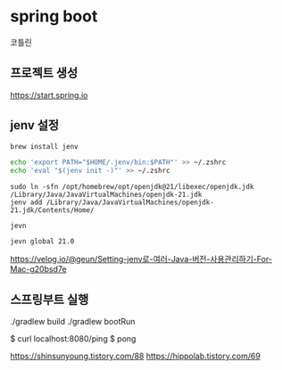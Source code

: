 # spring boot

코틀린

## 프로젝트 생성

https://start.spring.io

## jenv 설정

```sh
brew install jenv
```

```sh
echo 'export PATH="$HOME/.jenv/bin:$PATH"' >> ~/.zshrc
echo 'eval "$(jenv init -)"' >> ~/.zshrc
```

```
sudo ln -sfn /opt/homebrew/opt/openjdk@21/libexec/openjdk.jdk /Library/Java/JavaVirtualMachines/openjdk-21.jdk
jenv add /Library/Java/JavaVirtualMachines/openjdk-21.jdk/Contents/Home/
```

```
jevn
```

```
jevn global 21.0
```

https://velog.io/@geun/Setting-jenv로-여러-Java-버전-사용관리하기-For-Mac-g20bsd7e

## 스프링부트 실행

./gradlew build
./gradlew bootRun


$ curl localhost:8080/ping
$ pong   




https://shinsunyoung.tistory.com/88
https://hippolab.tistory.com/69